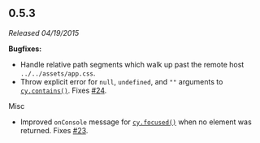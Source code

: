 ## 0.5.3

_Released 04/19/2015_

**Bugfixes:**

- Handle relative path segments which walk up past the remote host `../../assets/app.css`.
- Throw explicit error for `null`, `undefined`, and `""` arguments to [`cy.contains()`](/api/commands/contains). Fixes [#24](https://github.com/cypress-io/cypress/issues/24).

Misc

- Improved `onConsole` message for [`cy.focused()`](/api/commands/focused) when no element was returned. Fixes [#23](https://github.com/cypress-io/cypress/issues/23).
